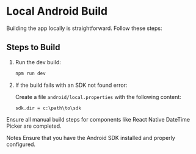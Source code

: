 # Local Android Build

Building the app locally is straightforward. Follow these steps:

## Steps to Build

1. Run the dev build:

   ```bash
   npm run dev
   ```

2. If the build fails with an SDK not found error:

   Create a file `android/local.properties` with the following content:

   ```
   sdk.dir = c:\path\to\sdk
   ```

Ensure all manual build steps for components like React Native DateTime Picker are completed.

Notes
Ensure that you have the Android SDK installed and properly configured.
